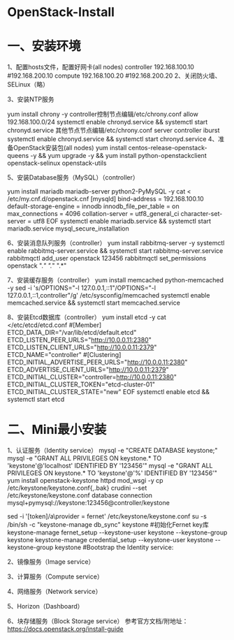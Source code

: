 # OpenStack-Install
# 一、安装环境
1、配置hosts文件，配置好网卡(all nodes)
controller 192.168.100.10 #192.168.200.10
compute    192.168.100.20 #192.168.200.20
2、关闭防火墙、SELinux（略）

3、安装NTP服务

yum install chrony -y
controller控制节点编辑/etc/chrony.conf
allow 192.168.100.0/24
systemctl enable chronyd.service && systemctl start chronyd.service
其他节点节点编辑/etc/chrony.conf
server controller iburst
systemctl enable chronyd.service && systemctl start chronyd.service
4、准备OpenStack安装包(all nodes)
yum install centos-release-openstack-queens -y && yum upgrade -y && yum install python-openstackclient openstack-selinux openstack-utils

5、安装Database服务（MySQL）（controller）

yum install mariadb mariadb-server python2-PyMySQL -y
cat <<EOF > /etc/my.cnf.d/openstack.cnf
[mysqld]
bind-address = 192.168.100.10
default-storage-engine = innodb
innodb_file_per_table = on
max_connections = 4096
collation-server = utf8_general_ci
character-set-server = utf8
EOF
systemctl enable mariadb.service && systemctl start mariadb.service
mysql_secure_installation

6、安装消息队列服务（controller）
yum install rabbitmq-server -y
systemctl enable rabbitmq-server.service && systemctl start rabbitmq-server.service
rabbitmqctl add_user openstack 123456
rabbitmqctl set_permissions openstack ".*" ".*" ".*"

7、安装缓存服务（controller）
yum install memcached python-memcached -y
sed -i 's/OPTIONS="-l 127.0.0.1,::1"/OPTIONS="-l 127.0.0.1,::1,controller"/g' /etc/sysconfig/memcached 
systemctl enable memcached.service && systemctl start memcached.service

8、安装Etcd数据库（controller）
yum install etcd -y
cat <<EOF >/etc/etcd/etcd.conf
#[Member]
ETCD_DATA_DIR="/var/lib/etcd/default.etcd"
ETCD_LISTEN_PEER_URLS="http://10.0.0.11:2380"
ETCD_LISTEN_CLIENT_URLS="http://10.0.0.11:2379"
ETCD_NAME="controller"
#[Clustering]
ETCD_INITIAL_ADVERTISE_PEER_URLS="http://10.0.0.11:2380"
ETCD_ADVERTISE_CLIENT_URLS="http://10.0.0.11:2379"
ETCD_INITIAL_CLUSTER="controller=http://10.0.0.11:2380"
ETCD_INITIAL_CLUSTER_TOKEN="etcd-cluster-01"
ETCD_INITIAL_CLUSTER_STATE="new"
EOF
systemctl enable etcd && systemctl start etcd
 
# 二、Mini最小安装
1、认证服务（Identity service）
mysql -e "CREATE DATABASE keystone;"
mysql -e "GRANT ALL PRIVILEGES ON keystone.* TO 'keystone'@'localhost' IDENTIFIED BY '123456'"
mysql -e "GRANT ALL PRIVILEGES ON keystone.* TO 'keystone'@'%' IDENTIFIED BY '123456'"
yum install openstack-keystone httpd mod_wsgi -y
cp /etc/keystone/keystone.conf{,.bak}
crudini --set /etc/keystone/keystone.conf database connection  mysql+pymysql://keystone:123456@controller/keystone

sed -i '\[token\]/a\provider = fernet' /etc/keystone/keystone.conf
su -s /bin/sh -c "keystone-manage db_sync" keystone
#初始化Fernet key库
keystone-manage fernet_setup --keystone-user keystone --keystone-group keystone
keystone-manage credential_setup --keystone-user keystone --keystone-group keystone
#Bootstrap the Identity service:

2、镜像服务（Image service）

3、计算服务（Compute service）

4、网络服务（Network service）

5、Horizon（Dashboard）

6、块存储服务（Block Storage service）
参考官方文档/附地址：https://docs.openstack.org/install-guide
